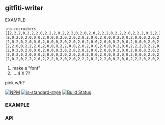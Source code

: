 gitfiti-writer
----------------

EXAMPLE: 

```
:no-recruiters
[[2,2,2,0,2,2,2,0,2,2,2,0,2,2,2,0,2,0,2,0,2,2,2,0,2,2,2,0,2,2,2,0,2,2,2,0,2,2,2,0,0,0,2,0,0,0,2,0,2,2,2,2],
[2,0,2,0,2,0,0,0,2,0,0,0,2,0,2,0,2,0,2,0,0,2,0,0,0,2,0,0,2,0,0,0,2,0,2,0,2,0,0,0,2,0,2,2,0,0,2,0,2,0,0,2],
[2,0,2,0,2,0,0,0,2,0,0,0,2,0,2,0,2,0,2,0,0,2,0,0,0,2,0,0,2,0,0,0,2,0,2,0,2,0,0,0,0,0,2,0,0,0,2,0,2,0,0,2],
[2,2,0,0,2,2,2,0,2,0,0,0,2,2,0,0,2,0,2,0,0,2,0,0,0,2,0,0,2,2,2,0,2,2,0,0,2,2,2,0,0,0,2,0,2,0,2,0,2,0,0,2],
[2,0,2,0,2,0,0,0,2,0,0,0,2,0,2,0,2,0,2,0,0,2,0,0,0,2,0,0,2,0,0,0,2,0,2,0,0,0,2,0,2,0,2,0,0,0,2,0,2,0,0,2],
[2,0,2,0,2,0,0,0,2,0,0,0,2,0,2,0,2,0,2,0,0,2,0,0,0,2,0,0,2,0,0,0,2,0,2,0,0,0,2,0,0,0,2,0,0,2,2,0,2,0,0,2]
[2,0,2,0,2,2,2,0,2,2,2,0,2,0,2,0,2,2,2,0,2,2,2,0,0,2,0,0,2,2,2,0,2,0,2,0,2,2,2,0,0,0,2,0,0,0,2,0,2,2,2,2]]
```

1. make a "font"
2. ....4 X 7?



pick w/h? 




[![NPM](https://nodei.co/npm/gitfiti-writer.png)](https://nodei.co/npm/gitfiti-writer/)
[![js-standard-style](https://img.shields.io/badge/code%20style-standard-brightgreen.svg?style=flat)](https://github.com/feross/standard)
[![Build Status](https://secure.travis-ci.org/YR_TRAVIS_USER_NAME/gitfiti-writer.png)](http://travis-ci.org/YR_TRAVIS_USER_NAME/gitfiti-writer)

### EXAMPLE

### API
